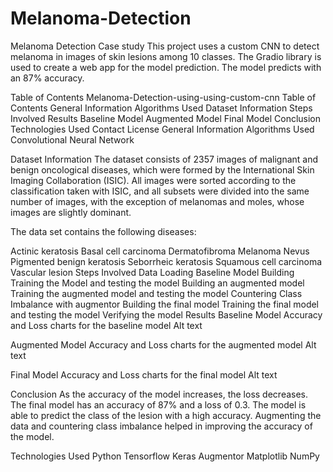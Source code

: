 # Melanoma-Detection
Melanoma Detection Case study
This project uses a custom CNN to detect melanoma in images of skin lesions among 10 classes. The Gradio library is used to create a web app for the model prediction. The model predicts with an 87% accuracy.

Table of Contents
Melanoma-Detection-using-using-custom-cnn
Table of Contents
General Information
Algorithms Used
Dataset Information
Steps Involved
Results
Baseline Model
Augmented Model
Final Model
Conclusion
Technologies Used
Contact
License
General Information
Algorithms Used
Convolutional Neural Network

Dataset Information
The dataset consists of 2357 images of malignant and benign oncological diseases, which were formed by the International Skin Imaging Collaboration (ISIC). All images were sorted according to the classification taken with ISIC, and all subsets were divided into the same number of images, with the exception of melanomas and moles, whose images are slightly dominant.

The data set contains the following diseases:

Actinic keratosis
Basal cell carcinoma
Dermatofibroma
Melanoma
Nevus
Pigmented benign keratosis
Seborrheic keratosis
Squamous cell carcinoma
Vascular lesion
Steps Involved
Data Loading
Baseline Model Building
Training the Model and testing the model
Building an augmented model
Training the augmented model and testing the model
Countering Class Imbalance with augmentor
Building the final model
Training the final model and testing the model
Verifying the model
Results
Baseline Model
Accuracy and Loss charts for the baseline model Alt text

Augmented Model
Accuracy and Loss charts for the augmented model Alt text

Final Model
Accuracy and Loss charts for the final model Alt text

Conclusion
As the accuracy of the model increases, the loss decreases. The final model has an accuracy of 87% and a loss of 0.3. The model is able to predict the class of the lesion with a high accuracy. Augmenting the data and countering class imbalance helped in improving the accuracy of the model.

Technologies Used
Python
Tensorflow
Keras
Augmentor
Matplotlib
NumPy
